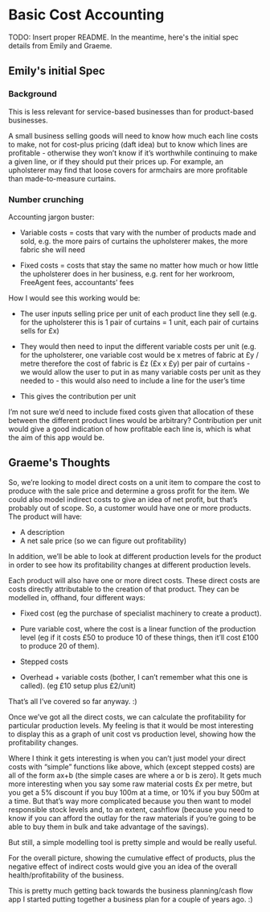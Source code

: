 # Basic Cost Accounting

TODO: Insert proper README. In the meantime, here's the initial spec details
from Emily and Graeme.

## Emily's initial Spec

### Background

This is less relevant for service-based businesses than for product-based
businesses.

A small business selling goods will need to know how much each line costs to
make, not for cost-plus pricing (daft idea) but to know which lines are
profitable - otherwise they won’t know if it’s worthwhile continuing to make a
given line, or if they should put their prices up. For example, an upholsterer
may find that loose covers for armchairs are more profitable than
made-to-measure curtains.

### Number crunching

Accounting jargon buster:

* Variable costs = costs that vary with the number of products made and sold,
  e.g. the more pairs of curtains the upholsterer makes, the more fabric she
  will need

* Fixed costs = costs that stay the same no matter how much or how little the
  upholsterer does in her business, e.g. rent for her workroom, FreeAgent
  fees, accountants’ fees

How I would see this working would be:

* The user inputs selling price per unit of each product line they sell (e.g.
  for the upholsterer this is 1 pair of curtains = 1 unit, each pair of
  curtains sells for £x)

* They would then need to input the different variable costs per unit (e.g.
  for the upholsterer, one variable cost would be x metres of fabric at £y /
  metre therefore the cost of fabric is £z (£x x £y) per pair of curtains - we
  would allow the user to put in as many variable costs per unit as they
  needed to - this would also need to include a line for the user’s time

* This gives the contribution per unit

I’m not sure we’d need to include fixed costs given that allocation of these
between the different product lines would be arbitrary? Contribution per unit
would give a good indication of how profitable each line is, which is what the
aim of this app would be.

## Graeme's Thoughts

So, we’re looking to model direct costs on a unit item to compare the cost to
produce with the sale price and determine a gross profit for the item. We
could also model indirect costs to give an idea of net profit, but that’s
probably out of scope. So, a customer would have one or more products. The
product will have:

* A description
* A net sale price (so we can figure out profitability)

In addition, we’ll be able to look at different production levels for the
product in order to see how its profitability changes at different production
levels.

Each product will also have one or more direct costs. These direct costs are
costs directly attributable to the creation of that product. They can be
modelled in, offhand, four different ways:

* Fixed cost (eg the purchase of specialist machinery to create a product).

* Pure variable cost, where the cost is a linear function of the production
  level (eg if it costs £50 to produce 10 of these things, then it’ll cost
  £100 to produce 20 of them).

* Stepped costs

* Overhead + variable costs (bother, I can’t remember what this one is
  called). (eg £10 setup plus £2/unit)

That’s all I’ve covered so far anyway. :)

Once we’ve got all the direct costs, we can calculate the profitability for
particular production levels. My feeling is that it would be most interesting
to display this as a graph of unit cost vs production level, showing how the
profitability changes.

Where I think it gets interesting is when you can’t just model your direct
costs with “simple” functions like above, which (except stepped costs) are all
of the form ax+b (the simple cases are where a or b is zero). It gets much
more interesting when you say some raw material costs £x per metre, but you
get a 5% discount if you buy 100m at a time, or 10% if you buy 500m at a time.
But that’s way more complicated because you then want to model responsible
stock levels and, to an extent, cashflow (because you need to know if you can
afford the outlay for the raw materials if you’re going to be able to buy them
in bulk and take advantage of the savings).

But still, a simple modelling tool is pretty simple and would be really
useful.

For the overall picture, showing the cumulative effect of products, plus the
negative effect of indirect costs would give you an idea of the overall
health/profitability of the business.

This is pretty much getting back towards the business planning/cash flow app I
started putting together a business plan for a couple of years ago. :)
